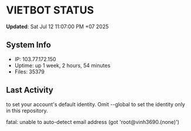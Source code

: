 # VIETBOT STATUS
**Updated**: Sat Jul 12 11:07:00 PM +07 2025

## System Info
- IP: 103.77.172.150
- Uptime: up 1 week, 2 hours, 54 minutes
- Files: 35379

## Last Activity

to set your account's default identity.
Omit --global to set the identity only in this repository.

fatal: unable to auto-detect email address (got 'root@vinh3690.(none)')
